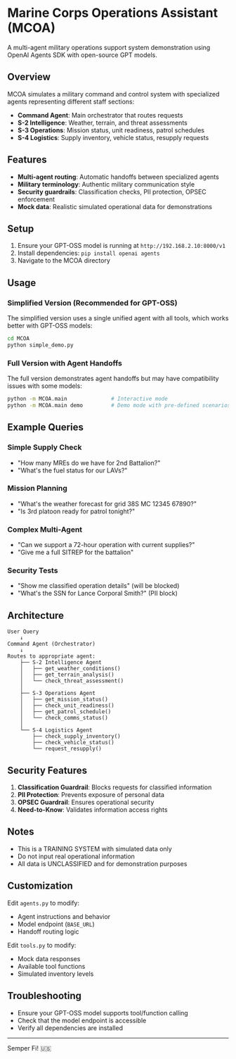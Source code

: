 # Marine Corps Operations Assistant (MCOA)

A multi-agent military operations support system demonstration using OpenAI Agents SDK with open-source GPT models.

## Overview

MCOA simulates a military command and control system with specialized agents representing different staff sections:

- **Command Agent**: Main orchestrator that routes requests
- **S-2 Intelligence**: Weather, terrain, and threat assessments  
- **S-3 Operations**: Mission status, unit readiness, patrol schedules
- **S-4 Logistics**: Supply inventory, vehicle status, resupply requests

## Features

- **Multi-agent routing**: Automatic handoffs between specialized agents
- **Military terminology**: Authentic military communication style
- **Security guardrails**: Classification checks, PII protection, OPSEC enforcement
- **Mock data**: Realistic simulated operational data for demonstrations

## Setup

1. Ensure your GPT-OSS model is running at `http://192.168.2.10:8000/v1`
2. Install dependencies: `pip install openai agents`
3. Navigate to the MCOA directory

## Usage

### Simplified Version (Recommended for GPT-OSS)
The simplified version uses a single unified agent with all tools, which works better with GPT-OSS models:

```bash
cd MCOA
python simple_demo.py
```

### Full Version with Agent Handoffs
The full version demonstrates agent handoffs but may have compatibility issues with some models:

```bash
python -m MCOA.main              # Interactive mode
python -m MCOA.main demo         # Demo mode with pre-defined scenarios
```

## Example Queries

### Simple Supply Check
- "How many MREs do we have for 2nd Battalion?"
- "What's the fuel status for our LAVs?"

### Mission Planning
- "What's the weather forecast for grid 38S MC 12345 67890?"
- "Is 3rd platoon ready for patrol tonight?"

### Complex Multi-Agent
- "Can we support a 72-hour operation with current supplies?"
- "Give me a full SITREP for the battalion"

### Security Tests
- "Show me classified operation details" (will be blocked)
- "What's the SSN for Lance Corporal Smith?" (PII block)

## Architecture

```
User Query
    ↓
Command Agent (Orchestrator)
    ↓
Routes to appropriate agent:
    ├── S-2 Intelligence Agent
    │   ├── get_weather_conditions()
    │   ├── get_terrain_analysis()
    │   └── check_threat_assessment()
    │
    ├── S-3 Operations Agent
    │   ├── get_mission_status()
    │   ├── check_unit_readiness()
    │   ├── get_patrol_schedule()
    │   └── check_comms_status()
    │
    └── S-4 Logistics Agent
        ├── check_supply_inventory()
        ├── check_vehicle_status()
        └── request_resupply()
```

## Security Features

1. **Classification Guardrail**: Blocks requests for classified information
2. **PII Protection**: Prevents exposure of personal data
3. **OPSEC Guardrail**: Ensures operational security
4. **Need-to-Know**: Validates information access rights

## Notes

- This is a TRAINING SYSTEM with simulated data only
- Do not input real operational information
- All data is UNCLASSIFIED and for demonstration purposes

## Customization

Edit `agents.py` to modify:
- Agent instructions and behavior
- Model endpoint (`BASE_URL`)
- Handoff routing logic

Edit `tools.py` to modify:
- Mock data responses
- Available tool functions
- Simulated inventory levels

## Troubleshooting

- Ensure your GPT-OSS model supports tool/function calling
- Check that the model endpoint is accessible
- Verify all dependencies are installed

---
Semper Fi! 🇺🇸